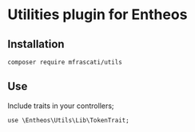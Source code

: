 # Utilities plugin for Entheos

## Installation

```
composer require mfrascati/utils
```

## Use

Include traits in your controllers;

```
use \Entheos\Utils\Lib\TokenTrait;
```